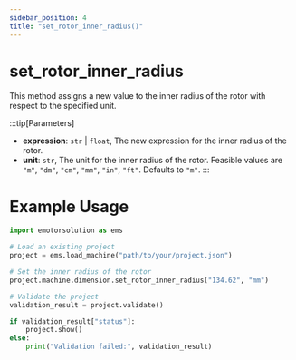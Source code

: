 ```yaml
---
sidebar_position: 4
title: "set_rotor_inner_radius()"
---
```


# set_rotor_inner_radius

This method assigns a new value to the inner radius of the rotor with respect to the specified unit.

:::tip[Parameters]
- **expression**: `str` | `float`, The new expression for the inner radius of the rotor.
- **unit**: `str`, The unit for the inner radius of the rotor. Feasible values are `"m"`, `"dm"`, `"cm"`, `"mm"`, `"in"`, `"ft"`. Defaults to `"m"`.
:::

# Example Usage
```python
import emotorsolution as ems

# Load an existing project
project = ems.load_machine("path/to/your/project.json")

# Set the inner radius of the rotor
project.machine.dimension.set_rotor_inner_radius("134.62", "mm")

# Validate the project
validation_result = project.validate()

if validation_result["status"]:
    project.show()
else:
    print("Validation failed:", validation_result)
```
